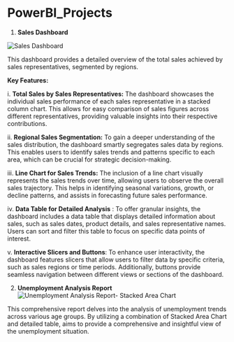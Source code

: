 # PowerBI_Projects
1. **Sales Dashboard**

![Sales Dashboard](https://github.com/CJ00777/PowerBI_Projects/assets/130445916/7810525d-18ea-49b5-b799-4049b90914c4)

This dashboard provides a detailed overview of the total sales achieved by sales representatives, segmented by regions.

**Key Features:**

i. **Total Sales by Sales Representatives:** The dashboard showcases the individual sales performance of each sales representative in a stacked column chart. This allows for easy comparison of sales figures across different representatives, providing valuable insights into their respective contributions.

ii. **Regional Sales Segmentation:** To gain a deeper understanding of the sales distribution, the dashboard smartly segregates sales data by regions. This enables users to identify sales trends and patterns specific to each area, which can be crucial for strategic decision-making.

iii. **Line Chart for Sales Trends:** The inclusion of a line chart visually represents the sales trends over time, allowing users to observe the overall sales trajectory. This helps in identifying seasonal variations, growth, or decline patterns, and assists in forecasting future sales performance.

iv. **Data Table for Detailed Analysis** : To offer granular insights, the dashboard includes a data table that displays detailed information about sales, such as sales dates, product details, and sales representative names. Users can sort and filter this table to focus on specific data points of interest.

v. **Interactive Slicers and Buttons**: To enhance user interactivity, the dashboard features slicers that allow users to filter data by specific criteria, such as sales regions or time periods. Additionally, buttons provide seamless navigation between different views or sections of the dashboard.

2. **Unemployment Analysis Report**
![Unemployment Analysis Report- Stacked Area Chart](https://github.com/CJ00777/PowerBI_Projects/assets/130445916/f15551dc-4f33-422b-9062-c3c82ef4e9a6)

This comprehensive report delves into the analysis of unemployment trends across various age groups. By utilizing a combination of Stacked Area Chart and detailed table, aims to provide a comprehensive and insightful view of the unemployment situation.









   
